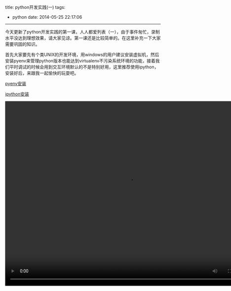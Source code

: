 title: python开发实践(一)
tags:
  - python
date: 2014-05-25 22:17:06
---

今天更新了python开发实践的第一课，人人都爱列表（一），由于事件匆忙，录制水平没达到理想效果，请大家见谅。第一课还是比较简单的。在这里补充一下大家需要巩固的知识。

首先大家要先有个类UNIX的开发环境，用windows的用户建议安装虚拟机，然后安装pyenv来管理python版本也能达到virtualenv不污染系统环境的功能，接着我们平时调试的时候会用到交互环境默认的不是特别好用，这里推荐使用ipython，安装好后，来跟我一起愉快的玩耍吧。

[pyenv安装](http://opslinux.com/python-pyenv.html)

[ipython安装](http://opslinux.com/install_ipython.html)

<video width="800" height="600" controls="controls"><source src="movie.ogg" type="video/ogg" /><source src="http://opslinux.qiniudn.com/1.%E4%BA%BA%E4%BA%BA%E9%83%BD%E7%88%B1%E5%88%97%E8%A1%A8(%E4%B8%80)low.mp4" type="video/mp4" />Your browser does not support the video tag.</video>